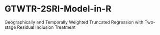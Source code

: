 # GTWTR-2SRI-Model-in-R
Geographically and Temporally Weighted Truncated Regression with Two-stage Residual Inclusion Treatment
